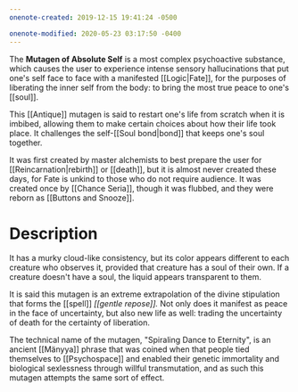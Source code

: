 ```yaml
---
onenote-created: 2019-12-15 19:41:24 -0500

onenote-modified: 2020-05-23 03:17:50 -0400
---
```

The **Mutagen of Absolute Self** is a most complex psychoactive substance, which causes the user to experience intense sensory hallucinations that put one's self face to face with a manifested [[Logic|Fate]], for the purposes of liberating the inner self from the body: to bring the most true peace to one's [[soul]]. 

This [[Antique]] mutagen is said to restart one's life from scratch when it is imbibed, allowing them to make certain choices about how their life took place. It challenges the self-[[Soul bond|bond]] that keeps one's soul together.

It was first created by master alchemists to best prepare the user for [[Reincarnation|rebirth]] or [[death]], but it is almost never created these days, for Fate is unkind to those who do not require audience. It was created once by [[Chance Seria]], though it was flubbed, and they were reborn as [[Buttons and Snooze]].


# Description
It has a murky cloud-like consistency, but its color appears different to each creature who observes it, provided that creature has a soul of their own. If a creature doesn't have a soul, the liquid appears transparent to them.

It is said this mutagen is an extreme extrapolation of the divine stipulation that forms the [[spell]] *[[gentle repose]].* Not only does it manifest as peace in the face of uncertainty, but also new life as well: trading the uncertainty of death for the certainty of liberation.

The technical name of the mutagen, "Spiraling Dance to Eternity", is an ancient [[Mänyya]] phrase that was coined when that people tied themselves to [[Psychospace]] and enabled their genetic immortality and biological sexlessness through willful transmutation, and as such this mutagen attempts the same sort of effect.
